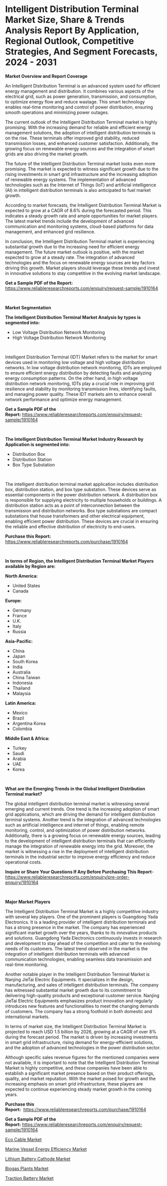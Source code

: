 <p><h1>Intelligent Distribution Terminal Market Size, Share & Trends Analysis Report By Application, Regional Outlook, Competitive Strategies, And Segment Forecasts, 2024 - 2031</h1></p><p><strong>Market Overview and Report Coverage</strong></p>
<p><p>An Intelligent Distribution Terminal is an advanced system used for efficient energy management and distribution. It combines various aspects of the electrical grid, such as power generation, transmission, and consumption, to optimize energy flow and reduce wastage. This smart technology enables real-time monitoring and control of power distribution, ensuring smooth operations and minimizing power outages.</p><p>The current outlook of the Intelligent Distribution Terminal market is highly promising. With the increasing demand for reliable and efficient energy management solutions, the adoption of intelligent distribution terminals is on the rise. These terminals offer improved grid stability, reduced transmission losses, and enhanced customer satisfaction. Additionally, the growing focus on renewable energy sources and the integration of smart grids are also driving the market growth.</p><p>The future of the Intelligent Distribution Terminal market looks even more promising. The market is expected to witness significant growth due to the rising investments in smart grid infrastructure and the increasing adoption of renewable energy systems. The implementation of advanced technologies such as the Internet of Things (IoT) and artificial intelligence (AI) in intelligent distribution terminals is also anticipated to fuel market growth.</p><p>According to market forecasts, the Intelligent Distribution Terminal Market is expected to grow at a CAGR of 8.6% during the forecasted period. This indicates a steady growth rate and ample opportunities for market players. The latest market trends include the development of advanced communication and monitoring systems, cloud-based platforms for data management, and enhanced grid resilience.</p><p>In conclusion, the Intelligent Distribution Terminal market is experiencing substantial growth due to the increasing need for efficient energy management. The future market outlook is positive, with the market expected to grow at a steady rate. The integration of advanced technologies and the focus on renewable energy sources are key factors driving this growth. Market players should leverage these trends and invest in innovative solutions to stay competitive in the evolving market landscape.</p></p>
<p><strong>Get a Sample PDF of the Report:</strong> <a href="https://www.reliableresearchreports.com/enquiry/request-sample/1910164">https://www.reliableresearchreports.com/enquiry/request-sample/1910164</a></p>
<p>&nbsp;</p>
<p><strong>Market Segmentation</strong></p>
<p><strong>The Intelligent Distribution Terminal Market Analysis by types is segmented into:</strong></p>
<p><ul><li>Low Voltage Distribution Network Monitoring</li><li>High Voltage Distribution Network Monitoring</li></ul></p>
<p>&nbsp;</p>
<p><p>Intelligent Distribution Terminal (IDT) Market refers to the market for smart devices used in monitoring low voltage and high voltage distribution networks. In low voltage distribution network monitoring, IDTs are employed to ensure efficient energy distribution by detecting faults and analyzing energy consumption patterns. On the other hand, in high voltage distribution network monitoring, IDTs play a crucial role in improving grid resilience and stability by monitoring transmission lines, identifying faults, and managing power quality. These IDT markets aim to enhance overall network performance and optimize energy management.</p></p>
<p><strong>Get a Sample PDF of the Report:</strong>&nbsp;<a href="https://www.reliableresearchreports.com/enquiry/request-sample/1910164">https://www.reliableresearchreports.com/enquiry/request-sample/1910164</a></p>
<p>&nbsp;</p>
<p><strong>The Intelligent Distribution Terminal Market Industry Research by Application is segmented into:</strong></p>
<p><ul><li>Distribution Box</li><li>Distribution Station</li><li>Box Type Substation</li></ul></p>
<p>&nbsp;</p>
<p><p>The intelligent distribution terminal market application includes distribution box, distribution station, and box type substation. These devices serve as essential components in the power distribution network. A distribution box is responsible for supplying electricity to multiple households or buildings. A distribution station acts as a point of interconnection between the transmission and distribution networks. Box type substations are compact substations that house transformers and other electrical equipment, enabling efficient power distribution. These devices are crucial in ensuring the reliable and effective distribution of electricity to end-users.</p></p>
<p><strong>Purchase this Report:</strong>&nbsp; <a href="https://www.reliableresearchreports.com/purchase/1910164">https://www.reliableresearchreports.com/purchase/1910164</a></p>
<p>&nbsp;</p>
<p><strong>In terms of Region, the Intelligent Distribution Terminal Market Players available by Region are:</strong></p>
<p>
    <p> <strong> North America: </strong>
        <ul>
            <li>United States</li>
            <li>Canada</li>
        </ul>
        </p> 
    <p> <strong> Europe: </strong>
        <ul>
            <li>Germany</li>
            <li>France</li>
            <li>U.K.</li>
            <li>Italy</li>
            <li>Russia</li>
        </ul>
        </p> 
    <p> <strong> Asia-Pacific: </strong>
        <ul>
            <li>China</li>
            <li>Japan</li>
            <li>South Korea</li>
            <li>India</li>
            <li>Australia</li>
            <li>China Taiwan</li>
            <li>Indonesia</li>
            <li>Thailand</li>
            <li>Malaysia</li>
        </ul>
        </p> 
    <p> <strong> Latin America: </strong>
        <ul>
            <li>Mexico</li>
            <li>Brazil</li>
            <li>Argentina Korea</li>
            <li>Colombia</li>
        </ul>
        </p> 
    <p> <strong> Middle East & Africa: </strong>
        <ul>
            <li>Turkey</li>
            <li>Saudi</li>
            <li>Arabia</li>
            <li>UAE</li>
            <li>Korea</li>
        </ul>
    </p>
    </p>
<p>&nbsp;</p>
<p><strong>What are the Emerging Trends in the Global Intelligent Distribution Terminal market?</strong></p>
<p><p>The global intelligent distribution terminal market is witnessing several emerging and current trends. One trend is the increasing adoption of smart grid applications, which are driving the demand for intelligent distribution terminal systems. Another trend is the integration of advanced technologies such as artificial intelligence and internet of things, enabling remote monitoring, control, and optimization of power distribution networks. Additionally, there is a growing focus on renewable energy sources, leading to the development of intelligent distribution terminals that can efficiently manage the integration of renewable energy into the grid. Moreover, the market is witnessing a rise in the deployment of intelligent distribution terminals in the industrial sector to improve energy efficiency and reduce operational costs.</p></p>
<p><strong>Inquire or Share Your Questions If Any Before Purchasing This Report</strong>- <a href="https://www.reliableresearchreports.com/enquiry/pre-order-enquiry/1910164">https://www.reliableresearchreports.com/enquiry/pre-order-enquiry/1910164</a></p>
<p>&nbsp;</p>
<p><strong>Major Market Players</strong></p>
<p><p>The Intelligent Distribution Terminal Market is a highly competitive industry with several key players. One of the prominent players is Guangdong Yada Electronics. It is a leading provider of intelligent distribution terminals and has a strong presence in the market. The company has experienced significant market growth over the years, thanks to its innovative products and solutions. Guangdong Yada Electronics continuously invests in research and development to stay ahead of the competition and cater to the evolving needs of its customers. The latest trend observed in the market is the integration of intelligent distribution terminals with advanced communication technologies, enabling seamless data transmission and real-time monitoring.</p><p>Another notable player in the Intelligent Distribution Terminal Market is Nanjing JieTai Electric Equipments. It specializes in the design, manufacturing, and sales of intelligent distribution terminals. The company has witnessed substantial market growth due to its commitment to delivering high-quality products and exceptional customer service. Nanjing JieTai Electric Equipments emphasizes product innovation and regularly introduces new features and functionalities to meet the changing demands of customers. The company has a strong foothold in both domestic and international markets.</p><p>In terms of market size, the Intelligent Distribution Terminal Market is projected to reach USD 1.5 billion by 2026, growing at a CAGR of over 8% during the forecast period. The market is driven by increasing investments in smart grid infrastructure, rising demand for energy-efficient solutions, and the adoption of advanced technologies in the power distribution sector.</p><p>Although specific sales revenue figures for the mentioned companies were not available, it is important to note that the Intelligent Distribution Terminal Market is highly competitive, and these companies have been able to establish a significant market presence based on their product offerings, quality, and market reputation. With the market poised for growth and the increasing emphasis on smart grid infrastructure, these players are expected to continue experiencing steady market growth in the coming years.</p></p>
<p><strong>Purchase this Report:</strong>&nbsp;&nbsp;<a href="https://www.reliableresearchreports.com/purchase/1910164">https://www.reliableresearchreports.com/purchase/1910164</a></p>
<p></p>
<p><strong>Get a Sample PDF of the Report:</strong>&nbsp;<a href="https://www.reliableresearchreports.com/enquiry/request-sample/1910164">https://www.reliableresearchreports.com/enquiry/request-sample/1910164</a></p>
<p><p><a href="https://github.com/lylyparadise/Market-Research-Report-List-1/blob/main/eco-cable-market.md">Eco Cable Market</a></p><p><a href="https://github.com/angelajermaine/Market-Research-Report-List-1/blob/main/marine-vessel-energy-efficiency-market.md">Marine Vessel Energy Efficiency Market</a></p><p><a href="https://github.com/bmorecock/Market-Research-Report-List-1/blob/main/lithium-battery-cathode-market.md">Lithium Battery Cathode Market</a></p><p><a href="https://github.com/laholand/Market-Research-Report-List-1/blob/main/biogas-plants-market.md">Biogas Plants Market</a></p><p><a href="https://github.com/sougarounis/Market-Research-Report-List-1/blob/main/traction-battery-market.md">Traction Battery Market</a></p></p>